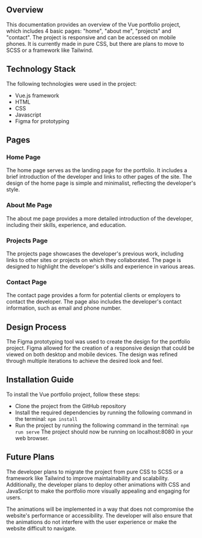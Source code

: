 ## Overview
This documentation provides an overview of the Vue portfolio project, which includes 4 basic pages: "home", "about me", "projects" and "contact". The project is responsive and can be accessed on mobile phones. It is currently made in pure CSS, but there are plans to move to SCSS or a framework like Tailwind.

## Technology Stack
The following technologies were used in the project:

- Vue.js framework
- HTML
- CSS
- Javascript
- Figma for prototyping

## Pages
### Home Page
The home page serves as the landing page for the portfolio. It includes a brief introduction of the developer and links to other pages of the site. The design of the home page is simple and minimalist, reflecting the developer's style.

### About Me Page
The about me page provides a more detailed introduction of the developer, including their skills, experience, and education. 

### Projects Page
The projects page showcases the developer's previous work, including links to other sites or projects on which they collaborated. The page is designed to highlight the developer's skills and experience in various areas.

### Contact Page
The contact page provides a form for potential clients or employers to contact the developer. The page also includes the developer's contact information, such as email and phone number.

## Design Process
The Figma prototyping tool was used to create the design for the portfolio project. Figma allowed for the creation of a responsive design that could be viewed on both desktop and mobile devices. The design was refined through multiple iterations to achieve the desired look and feel.

## Installation Guide
To install the Vue portfolio project, follow these steps:

- Clone the project from the GitHub repository
- Install the required dependencies by running the following command in the terminal:
```npm install```
- Run the project by running the following command in the terminal:
```npm run serve```
The project should now be running on localhost:8080 in your web browser.

## Future Plans
The developer plans to migrate the project from pure CSS to SCSS or a framework like Tailwind to improve maintainability and scalability. Additionally, the developer plans to deploy other animations with CSS and JavaScript to make the portfolio more visually appealing and engaging for users.

The animations will be implemented in a way that does not compromise the website's performance or accessibility. The developer will also ensure that the animations do not interfere with the user experience or make the website difficult to navigate.